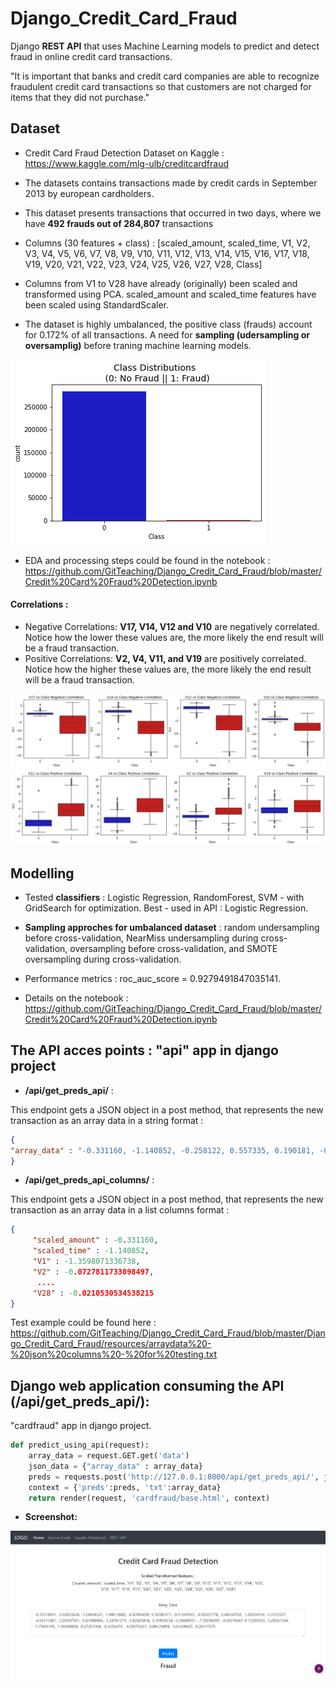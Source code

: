 # Django_Credit_Card_Fraud
Django **REST API** that uses Machine Learning models to predict and detect fraud in online credit card transactions.

"It is important that banks and credit card companies are able to recognize fraudulent credit card transactions so that customers are not charged for items that they did not purchase."

## Dataset
- Credit Card Fraud Detection Dataset on Kaggle : https://www.kaggle.com/mlg-ulb/creditcardfraud

- The datasets contains transactions made by credit cards in September 2013 by european cardholders.

- This dataset presents transactions that occurred in two days, where we have **492 frauds out of 284,807** transactions

- Columns (30 features + class) : [scaled_amount,	scaled_time,	V1,	V2,	V3,	V4,	V5,	V6,	V7,	V8,	V9,	V10,	V11,	V12,	V13,	V14,	V15,	V16,	V17,	V18,	V19,	V20,	V21,	V22,	V23,	V24,	V25,	V26,	V27,	V28,	Class]

- Columns from V1 to V28 have already (originally) been scaled and transformed using PCA. scaled_amount and scaled_time features have been scaled using StandardScaler.

- The dataset is highly umbalanced, the positive class (frauds) account for 0.172% of all transactions. A need for **sampling (udersampling or oversamplig)** before traning machine learning models.

<img src="https://github.com/GitTeaching/Django_Credit_Card_Fraud/blob/master/Django_Credit_Card_Fraud/resources/umbalanced%20dataset.png">

- EDA and processing steps could be found in the notebook : https://github.com/GitTeaching/Django_Credit_Card_Fraud/blob/master/Credit%20Card%20Fraud%20Detection.ipynb

#### Correlations : 
- Negative Correlations: **V17, V14, V12 and V10** are negatively correlated. Notice how the lower these values are, the more likely the end result will be a fraud transaction.
- Positive Correlations: **V2, V4, V11, and V19** are positively correlated. Notice how the higher these values are, the more likely the end result will be a fraud transaction.

<img src="https://github.com/GitTeaching/Django_Credit_Card_Fraud/blob/master/Django_Credit_Card_Fraud/resources/boxplot%201.png">

<img src="https://github.com/GitTeaching/Django_Credit_Card_Fraud/blob/master/Django_Credit_Card_Fraud/resources/boxplot%202.png">

## Modelling

- Tested **classifiers** : Logistic Regression, RandomForest, SVM - with GridSearch for optimization. Best - used in API : Logistic Regression.

- **Sampling approches for umbalanced dataset** : random undersampling before cross-validation, NearMiss undersampling during cross-validation, oversampling before cross-validation, and SMOTE oversampling during cross-validation. 

- Performance metrics : roc_auc_score = 0.9279491847035141.

- Details on the notebook : https://github.com/GitTeaching/Django_Credit_Card_Fraud/blob/master/Credit%20Card%20Fraud%20Detection.ipynb

## The API acces points : "api" app in django project

- **/api/get_preds_api/** : 

This endpoint gets a JSON object in a post method, that represents the new transaction as an array data in a string format :

```json
{
"array_data" : "-0.331160, -1.140852, -0.258122, 0.557335, 0.190181, -0.251512, 2.437678, 3.673470, -0.226081, 0.974771, -0.496447, -0.187835, -0.328845, -0.270236, 0.059288, 0.270680, 1.425708, 0.278540, -0.805234, 0.768660, 0.692110, 0.157654, 0.122859, 0.226644, -0.122199, 0.998750, -0.285464, -0.369937, 0.198380, 0.169892"
}
```
- **/api/get_preds_api_columns/** : 

This endpoint gets a JSON object in a post method, that represents the new transaction as an array data in a list columns format :

```json
{
 	 "scaled_amount" : -0.331160,
 	 "scaled_time" : -1.140852,
 	 "V1" : -1.3598071336738,
 	 "V2" : -0.0727811733098497,
 	  ....
 	 "V28" : -0.0210530534538215
}
```
Test example could be found here : https://github.com/GitTeaching/Django_Credit_Card_Fraud/blob/master/Django_Credit_Card_Fraud/resources/arraydata%20-%20json%20columns%20-%20for%20testing.txt

## Django web application consuming the API (/api/get_preds_api/): 

"cardfraud" app in django project.

```python
def predict_using_api(request):
	array_data = request.GET.get('data')	
	json_data = {"array_data" : array_data}
	preds = requests.post('http://127.0.0.1:8000/api/get_preds_api/', json=json_data).json()
	context = {'preds':preds, 'txt':array_data}
	return render(request, 'cardfraud/base.html', context)
```
- **Screenshot:**

<img src="https://github.com/GitTeaching/Django_Credit_Card_Fraud/blob/master/Django_Credit_Card_Fraud/resources/Screenshots%201.png" width="700">


